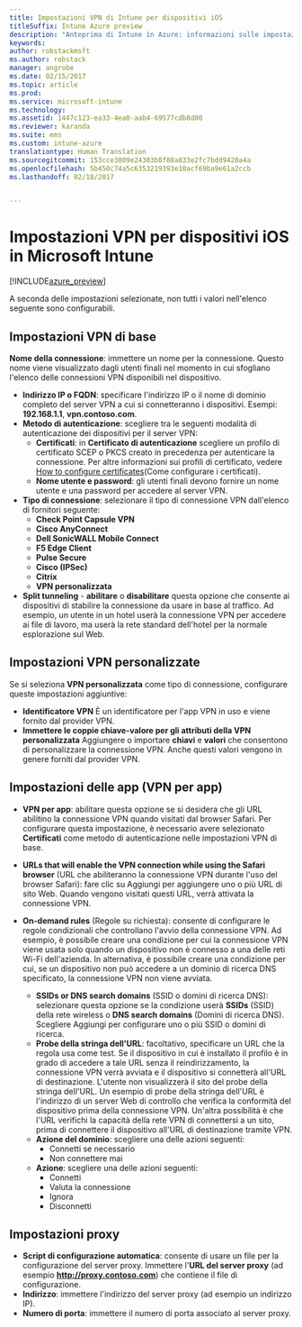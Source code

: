 ```yaml
---
title: Impostazioni VPN di Intune per dispositivi iOS
titleSuffix: Intune Azure preview
description: "Anteprima di Intune in Azure: informazioni sulle impostazioni di Intune che è possibile usare per configurare le connessioni VPN nei dispositivi iOS."
keywords: 
author: robstackmsft
ms.author: robstack
manager: angrobe
ms.date: 02/15/2017
ms.topic: article
ms.prod: 
ms.service: microsoft-intune
ms.technology: 
ms.assetid: 1447c123-ea33-4ea0-aab4-69577cdb8d00
ms.reviewer: karanda
ms.suite: ems
ms.custom: intune-azure
translationtype: Human Translation
ms.sourcegitcommit: 153cce3809e24303b8f88a833e2fc7bdd9428a4a
ms.openlocfilehash: 5b450c74a5c6353219393e10acf69ba9e61a2ccb
ms.lasthandoff: 02/18/2017


---
```


# <a name="vpn-settings-for-ios-devices-in-microsoft-intune"></a>Impostazioni VPN per dispositivi iOS in Microsoft Intune

[!INCLUDE[azure_preview](../includes/azure_preview.md)]

A seconda delle impostazioni selezionate, non tutti i valori nell'elenco seguente sono configurabili.

## <a name="base-vpn-settings"></a>Impostazioni VPN di base


**Nome della connessione**: immettere un nome per la connessione. Questo nome viene visualizzato dagli utenti finali nel momento in cui sfogliano l'elenco delle connessioni VPN disponibili nel dispositivo.
- **Indirizzo IP o FQDN**: specificare l'indirizzo IP o il nome di dominio completo del server VPN a cui si connetteranno i dispositivi. Esempi: **192.168.1.1**, **vpn.contoso.com**.
- **Metodo di autenticazione**: scegliere tra le seguenti modalità di autenticazione dei dispositivi per il server VPN:
    - **Certificati**: in **Certificato di autenticazione** scegliere un profilo di certificato SCEP o PKCS creato in precedenza per autenticare la connessione. Per altre informazioni sui profili di certificato, vedere [How to configure certificates](how-to-configure-certificates.md)(Come configurare i certificati).
    - **Nome utente e password**: gli utenti finali devono fornire un nome utente e una password per accedere al server VPN.
- **Tipo di connessione**: selezionare il tipo di connessione VPN dall'elenco di fornitori seguente:
    - **Check Point Capsule VPN**
    - **Cisco AnyConnect**
    - **Dell SonicWALL Mobile Connect**
    - **F5 Edge Client**
    - **Pulse Secure**
    - **Cisco (IPSec)**
    - **Citrix**
    - **VPN personalizzata**
- **Split tunneling** - **abilitare** o **disabilitare** questa opzione che consente ai dispositivi di stabilire la connessione da usare in base al traffico. Ad esempio, un utente in un hotel userà la connessione VPN per accedere ai file di lavoro, ma userà la rete standard dell'hotel per la normale esplorazione sul Web.


## <a name="custom-vpn-settings"></a>Impostazioni VPN personalizzate

Se si seleziona **VPN personalizzata** come tipo di connessione, configurare queste impostazioni aggiuntive:

- **Identificatore VPN** È un identificatore per l'app VPN in uso e viene fornito dal provider VPN.
- **Immettere le coppie chiave-valore per gli attributi della VPN personalizzata** Aggiungere o importare **chiavi** e **valori** che consentono di personalizzare la connessione VPN. Anche questi valori vengono in genere forniti dal provider VPN.

## <a name="apps-per-app-vpn-settings"></a>Impostazioni delle app (VPN per app)

- **VPN per app**: abilitare questa opzione se si desidera che gli URL abilitino la connessione VPN quando visitati dal browser Safari. Per configurare questa impostazione, è necessario avere selezionato **Certificati** come metodo di autenticazione nelle impostazioni VPN di base.
- **URLs that will enable the VPN connection while using the Safari browser** (URL che abiliteranno la connessione VPN durante l'uso del browser Safari): fare clic su Aggiungi per aggiungere uno o più URL di sito Web. Quando vengono visitati questi URL, verrà attivata la connessione VPN.

- **On-demand rules** (Regole su richiesta): consente di configurare le regole condizionali che controllano l'avvio della connessione VPN. Ad esempio, è possibile creare una condizione per cui la connessione VPN viene usata solo quando un dispositivo non è connesso a una delle reti Wi-Fi dell'azienda. In alternativa, è possibile creare una condizione per cui, se un dispositivo non può accedere a un dominio di ricerca DNS specificato, la connessione VPN non viene avviata.

    - **SSIDs or DNS search domains** (SSID o domini di ricerca DNS): selezionare questa opzione se la condizione userà **SSIDs** (SSID) della rete wireless o **DNS search domains** (Domini di ricerca DNS). Scegliere Aggiungi per configurare uno o più SSID o domini di ricerca.
    - **Probe della stringa dell'URL**: facoltativo, specificare un URL che la regola usa come test. Se il dispositivo in cui è installato il profilo è in grado di accedere a tale URL senza il reindirizzamento, la connessione VPN verrà avviata e il dispositivo si connetterà all'URL di destinazione. L'utente non visualizzerà il sito del probe della stringa dell'URL. Un esempio di probe della stringa dell'URL è l'indirizzo di un server Web di controllo che verifica la conformità del dispositivo prima della connessione VPN. Un'altra possibilità è che l'URL verifichi la capacità della rete VPN di connettersi a un sito, prima di connettere il dispositivo all'URL di destinazione tramite VPN.
    - **Azione del dominio**: scegliere una delle azioni seguenti:
        - Connetti se necessario 
        - Non connettere mai 
    - **Azione**: scegliere una delle azioni seguenti:
        - Connetti 
        - Valuta la connessione 
        - Ignora 
        - Disconnetti 


## <a name="proxy-settings"></a>Impostazioni proxy

- **Script di configurazione automatica**: consente di usare un file per la configurazione del server proxy. Immettere l'**URL del server proxy** (ad esempio **http://proxy.contoso.com**) che contiene il file di configurazione.
- **Indirizzo**: immettere l'indirizzo del server proxy (ad esempio un indirizzo IP).
- **Numero di porta**: immettere il numero di porta associato al server proxy.

